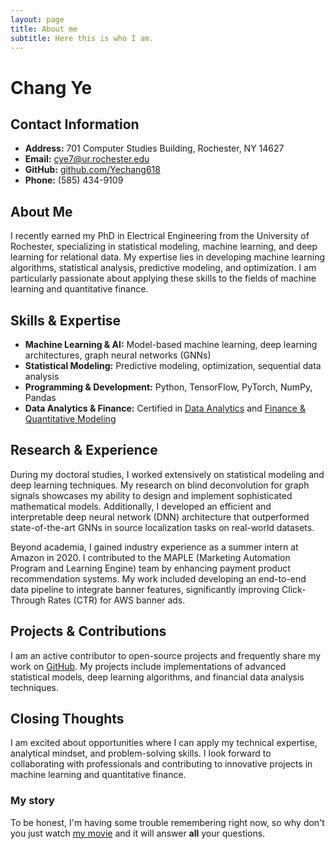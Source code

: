 ```yaml
---
layout: page
title: About me
subtitle: Here this is who I am.
---
```

# Chang Ye

## Contact Information
- **Address:** 701 Computer Studies Building, Rochester, NY 14627  
- **Email:** [cye7@ur.rochester.edu](mailto:cye7@ur.rochester.edu)  
- **GitHub:** [github.com/Yechang618](https://github.com/Yechang618)  
- **Phone:** (585) 434-9109  

## About Me
I recently earned my PhD in Electrical Engineering from the University of Rochester, specializing in statistical modeling, machine learning, and deep learning for relational data. My expertise lies in developing machine learning algorithms, statistical analysis, predictive modeling, and optimization. I am particularly passionate about applying these skills to the fields of machine learning and quantitative finance.

## Skills & Expertise
- **Machine Learning & AI:** Model-based machine learning, deep learning architectures, graph neural networks (GNNs)
- **Statistical Modeling:** Predictive modeling, optimization, sequential data analysis
- **Programming & Development:** Python, TensorFlow, PyTorch, NumPy, Pandas
- **Data Analytics & Finance:** Certified in [Data Analytics](https://www.coursera.org/account/accomplishments/specialization/certificate/8VQXA9VIX0WX) and [Finance & Quantitative Modeling](https://www.coursera.org/account/accomplishments/specialization/certificate/CLIT7BX43JOI)

## Research & Experience
During my doctoral studies, I worked extensively on statistical modeling and deep learning techniques. My research on blind deconvolution for graph signals showcases my ability to design and implement sophisticated mathematical models. Additionally, I developed an efficient and interpretable deep neural network (DNN) architecture that outperformed state-of-the-art GNNs in source localization tasks on real-world datasets.

Beyond academia, I gained industry experience as a summer intern at Amazon in 2020. I contributed to the MAPLE (Marketing Automation Program and Learning Engine) team by enhancing payment product recommendation systems. My work included developing an end-to-end data pipeline to integrate banner features, significantly improving Click-Through Rates (CTR) for AWS banner ads.

## Projects & Contributions
I am an active contributor to open-source projects and frequently share my work on [GitHub](https://github.com/Yechang618). My projects include implementations of advanced statistical models, deep learning algorithms, and financial data analysis techniques.

## Closing Thoughts
I am excited about opportunities where I can apply my technical expertise, analytical mindset, and problem-solving skills. I look forward to collaborating with professionals and contributing to innovative projects in machine learning and quantitative finance.



### My story

To be honest, I'm having some trouble remembering right now, so why don't you just watch [my movie](https://en.wikipedia.org/wiki/The_Princess_Bride_%28film%29) and it will answer **all** your questions.
